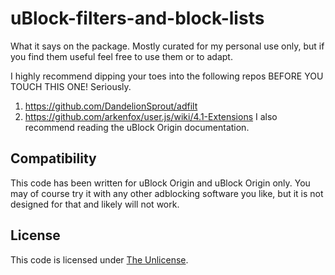 # uBlock-filters-and-block-lists
What it says on the package. Mostly curated for my personal use only, but if you find them useful feel free to use them or to adapt.

I highly recommend dipping your toes into the following repos BEFORE YOU TOUCH THIS ONE! Seriously.
1) https://github.com/DandelionSprout/adfilt
2) https://github.com/arkenfox/user.js/wiki/4.1-Extensions
I also recommend reading the uBlock Origin documentation.

## Compatibility
This code has been written for uBlock Origin and uBlock Origin only. You may of course try it with any other adblocking software you like, but it is not designed for that and likely will not work.

## License
This code is licensed under [The Unlicense](htts://https://unlicense.org/).
